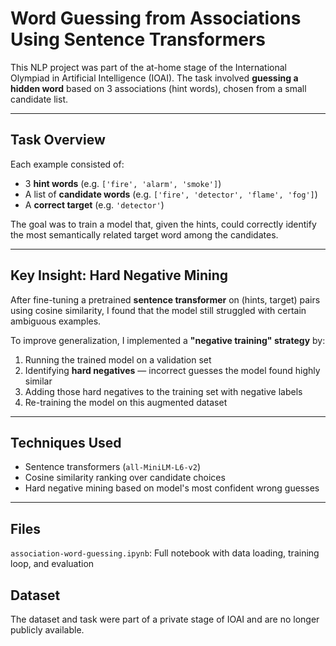 # Word Guessing from Associations Using Sentence Transformers

This NLP project was part of the at-home stage of the International Olympiad in Artificial Intelligence (IOAI). The task involved **guessing a hidden word** based on 3 associations (hint words), chosen from a small candidate list.

---

## Task Overview

Each example consisted of:
- 3 **hint words** (e.g. `['fire', 'alarm', 'smoke']`)
- A list of **candidate words** (e.g. `['fire', 'detector', 'flame', 'fog']`)
- A **correct target** (e.g. `'detector'`)

The goal was to train a model that, given the hints, could correctly identify the most semantically related target word among the candidates.

---

## Key Insight: Hard Negative Mining

After fine-tuning a pretrained **sentence transformer** on (hints, target) pairs using cosine similarity, I found that the model still struggled with certain ambiguous examples.

To improve generalization, I implemented a **"negative training" strategy** by:
1. Running the trained model on a validation set
2. Identifying **hard negatives** — incorrect guesses the model found highly similar
3. Adding those hard negatives to the training set with negative labels
4. Re-training the model on this augmented dataset

---

## Techniques Used

- Sentence transformers (`all-MiniLM-L6-v2`)
- Cosine similarity ranking over candidate choices
- Hard negative mining based on model's most confident wrong guesses

---

## Files

`association-word-guessing.ipynb`: Full notebook with data loading, training loop, and evaluation

## Dataset
The dataset and task were part of a private stage of IOAI and are no longer publicly available.
